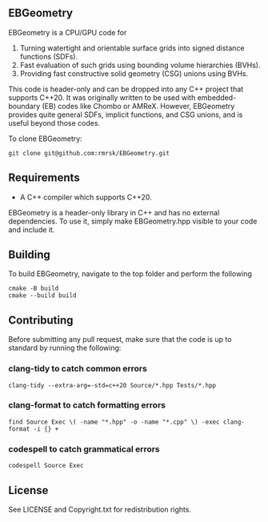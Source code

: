 ## EBGeometry

EBGeometry is a CPU/GPU code for

1. Turning watertight and orientable surface grids into signed distance functions (SDFs).
2. Fast evaluation of such grids using bounding volume hierarchies (BVHs).
3. Providing fast constructive solid geometry (CSG) unions using BVHs. 

This code is header-only and can be dropped into any C++ project that supports C++20.
It was originally written to be used with embedded-boundary (EB) codes like Chombo or AMReX.
However, EBGeometry provides quite general SDFs, implicit functions, and CSG unions, and is useful beyond those codes. 

To clone EBGeometry:

    git clone git@github.com:rmrsk/EBGeometry.git
	
## Requirements

* A C++ compiler which supports C++20.

EBGeometry is a header-only library in C++ and has no external dependencies.
To use it, simply make EBGeometry.hpp visible to your code and include it.	
	
## Building

To build EBGeometry, navigate to the top folder and perform the following

```
cmake -B build
cmake --build build
```

## Contributing

Before submitting any pull request, make sure that the code is up to standard by running the following:

### clang-tidy to catch common errors

```
clang-tidy --extra-arg=-std=c++20 Source/*.hpp Tests/*.hpp
```

### clang-format to catch formatting errors
```
find Source Exec \( -name "*.hpp" -o -name "*.cpp" \) -exec clang-format -i {} +
```

### codespell to catch grammatical errors
```
codespell Source Exec
```



License
-------

See LICENSE and Copyright.txt for redistribution rights. 
